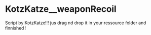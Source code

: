 # KotzKatze__weaponRecoil
Script by
KotzKatze!!!
jus drag nd drop it in your ressource folder and finnished !
